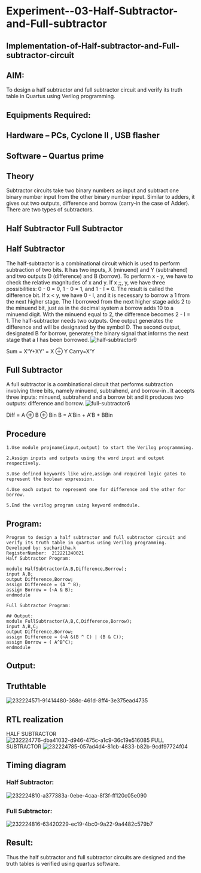 # Experiment--03-Half-Subtractor-and-Full-subtractor
## Implementation-of-Half-subtractor-and-Full-subtractor-circuit
## AIM:
To design a half subtractor and full subtractor circuit and verify its truth table in Quartus using Verilog programming.

## Equipments Required:
## Hardware – PCs, Cyclone II , USB flasher
## Software – Quartus prime
## Theory
Subtractor circuits take two binary numbers as input and subtract one binary number input from the other binary number input. Similar to adders, it gives out two outputs, difference and borrow (carry-in the case of Adder). There are two types of subtractors.

## Half Subtractor Full Subtractor
## Half Subtractor
The half-subtractor is a combinational circuit which is used to perform subtraction of two bits. It has two inputs, X (minuend) and Y (subtrahend) and two outputs D (difference) and B (borrow). To perform x - y, we have to check the relative magnitudes of x and y. If x ;;, y, we have three possibilities: 0 - 0 = 0, 1 - 0 = 1, and 1 - I = 0. The result is called the difference bit. If x < y, we have 0 - I, and it is necessary to borrow a 1 from the next higher stage. The I borrowed from the next higher stage adds 2 to the minuend bit, just as in the decimal system a borrow adds 10 to a minuend digit. With the minuend equal to 2, the difference becomes 2 - I = 1. The half-subtractor needs two outputs. One output generates the difference and will be designated by the symbol D. The second output, designated B for borrow, generates the binary signal that informs the next stage that a I has been borrowed.
![half-subtractor9](https://user-images.githubusercontent.com/36288975/166112538-58c3bc7c-ee5d-4e6a-ac8d-8e8328efe27a.png)


Sum = X'Y+XY' = X ⊕ Y
Carry=X'Y

## Full Subtractor
A full subtractor is a combinational circuit that performs subtraction involving three bits, namely minuend, subtrahend, and borrow-in . It accepts three inputs: minuend, subtrahend and a borrow bit and it produces two outputs: difference and borrow. 
![full-subtractor6](https://user-images.githubusercontent.com/36288975/166112541-24c68359-3de8-4674-ae22-8272ffc385ed.png)


Diff = A ⊕ B ⊕ Bin B = A'Bin + A'B + BBin

## Procedure
~~~
1.Use module projname(input,output) to start the Verilog programmming.

2.Assign inputs and outputs using the word input and output respectively.

3.Use defined keywords like wire,assign and required logic gates to represent the boolean expression.

4.Use each output to represent one for difference and the other for borrow.

5.End the verilog program using keyword endmodule.
~~~
## Program:

~~~
Program to design a half subtractor and full subtractor circuit and verify its truth table in quartus using Verilog programming.
Developed by: sucharitha.k
RegisterNumber:  212221240021
Half Subtractor Program:

module HalfSubtractor(A,B,Difference,Borrow);
input A,B;
output Difference,Borrow;
assign Difference = (A ^ B);
assign Borrow = (~A & B);
endmodule

Full Subtractor Program:

## Output:
module FullSubtractor(A,B,C,Difference,Borrow);
input A,B,C;
output Difference,Borrow;
assign Difference = (~A &(B ^ C) | (B & C));
assign Borrow = ( A^B^C);
endmodule
~~~


## Output:

## Truthtable
![232224571-91414480-368c-461d-8ff4-3e375ead4735](https://user-images.githubusercontent.com/94166007/233144711-50b2a16e-2a52-415f-84a8-9c15097776cc.png)



##  RTL realization
HALF SUBTRACTOR
![232224776-dba41032-d946-475c-a1c9-36c19e516085](https://user-images.githubusercontent.com/94166007/233144764-beecdb2c-c90a-4177-b5a6-a089dc4b3546.png)
FULL SUBTRACTOR
![232224785-057ad4d4-81cb-4833-b82b-9cdf97724f04](https://user-images.githubusercontent.com/94166007/233144811-8c1751ac-7d24-4f22-985a-d094d6c414ae.png)

## Timing diagram 
### Half Subtractor:
![232224810-a377383a-0ebe-4caa-8f3f-ff120c05e090](https://user-images.githubusercontent.com/94166007/233144942-27d0d67f-85cc-4019-b9e5-165b56ade55f.png)

### Full Subtractor:
![232224816-63420229-ec19-4bc0-9a22-9a4482c579b7](https://user-images.githubusercontent.com/94166007/233144963-698c65d3-61ad-4b35-9e8e-02dcdfc67d8d.png)

## Result:
Thus the half subtractor and full subtractor circuits are designed and the truth tables is verified using quartus software.
